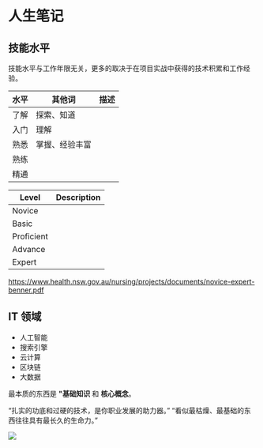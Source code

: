 # 人生笔记

## 技能水平

技能水平与工作年限无关，更多的取决于在项目实战中获得的技术积累和工作经验。

| 水平 | 其他词         | 描述 |
| ---- | -------------- | ---- |
| 了解 | 探索、知道     |      |
| 入门 | 理解           |      |
| 熟悉 | 掌握、经验丰富 |      |
| 熟练 |                |      |
| 精通 |                |      |

| Level      | Description |
| ---------- | ----------- |
| Novice     |             |
| Basic      |             |
| Proficient |             |
| Advance    |             |
| Expert     |             |

<https://www.health.nsw.gov.au/nursing/projects/documents/novice-expert-benner.pdf>

## IT 领域

* 人工智能
* 搜索引擎
* 云计算
* 区块链
* 大数据

最本质的东西是 **"基础知识** 和 **核心概念**。

“扎实的功底和过硬的技术，是你职业发展的助力器。”
“看似最枯燥、最基础的东西往往具有最长久的生命力。”

<img src="https://raw.githubusercontent.com/specialorange/FDXCM/master/doc/controllers_brief.svg">
